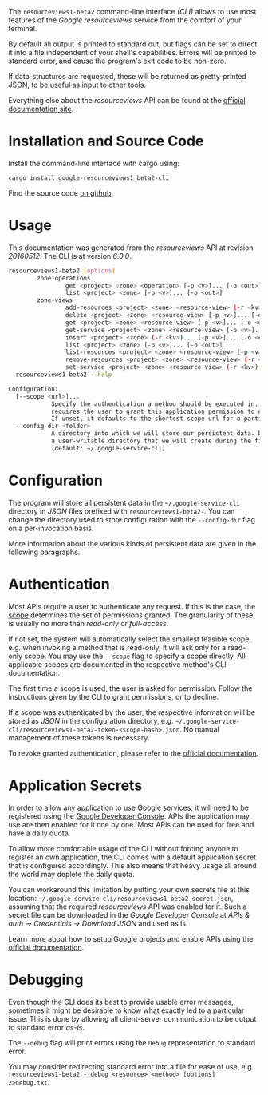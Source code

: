 <!---
DO NOT EDIT !
This file was generated automatically from 'src/generator/templates/cli/README.md.mako'
DO NOT EDIT !
-->
The `resourceviews1-beta2` command-line interface *(CLI)* allows to use most features of the *Google resourceviews* service from the comfort of your terminal.

By default all output is printed to standard out, but flags can be set to direct it into a file independent of your shell's
capabilities. Errors will be printed to standard error, and cause the program's exit code to be non-zero.

If data-structures are requested, these will be returned as pretty-printed JSON, to be useful as input to other tools.

Everything else about the *resourceviews* API can be found at the
[official documentation site](https://developers.google.com/compute/).

# Installation and Source Code

Install the command-line interface with cargo using:

```bash
cargo install google-resourceviews1_beta2-cli
```

Find the source code [on github](https://github.com/Byron/google-apis-rs/tree/main/gen/resourceviews1_beta2-cli).

# Usage

This documentation was generated from the *resourceviews* API at revision *20160512*. The CLI is at version *6.0.0*.

```bash
resourceviews1-beta2 [options]
        zone-operations
                get <project> <zone> <operation> [-p <v>]... [-o <out>]
                list <project> <zone> [-p <v>]... [-o <out>]
        zone-views
                add-resources <project> <zone> <resource-view> (-r <kv>)... [-p <v>]... [-o <out>]
                delete <project> <zone> <resource-view> [-p <v>]... [-o <out>]
                get <project> <zone> <resource-view> [-p <v>]... [-o <out>]
                get-service <project> <zone> <resource-view> [-p <v>]... [-o <out>]
                insert <project> <zone> (-r <kv>)... [-p <v>]... [-o <out>]
                list <project> <zone> [-p <v>]... [-o <out>]
                list-resources <project> <zone> <resource-view> [-p <v>]... [-o <out>]
                remove-resources <project> <zone> <resource-view> (-r <kv>)... [-p <v>]... [-o <out>]
                set-service <project> <zone> <resource-view> (-r <kv>)... [-p <v>]... [-o <out>]
  resourceviews1-beta2 --help

Configuration:
  [--scope <url>]...
            Specify the authentication a method should be executed in. Each scope
            requires the user to grant this application permission to use it.
            If unset, it defaults to the shortest scope url for a particular method.
  --config-dir <folder>
            A directory into which we will store our persistent data. Defaults to
            a user-writable directory that we will create during the first invocation.
            [default: ~/.google-service-cli]

```

# Configuration

The program will store all persistent data in the `~/.google-service-cli` directory in *JSON* files prefixed with `resourceviews1-beta2-`.  You can change the directory used to store configuration with the `--config-dir` flag on a per-invocation basis.

More information about the various kinds of persistent data are given in the following paragraphs.

# Authentication

Most APIs require a user to authenticate any request. If this is the case, the [scope][scopes] determines the
set of permissions granted. The granularity of these is usually no more than *read-only* or *full-access*.

If not set, the system will automatically select the smallest feasible scope, e.g. when invoking a
method that is read-only, it will ask only for a read-only scope.
You may use the `--scope` flag to specify a scope directly.
All applicable scopes are documented in the respective method's CLI documentation.

The first time a scope is used, the user is asked for permission. Follow the instructions given
by the CLI to grant permissions, or to decline.

If a scope was authenticated by the user, the respective information will be stored as *JSON* in the configuration
directory, e.g. `~/.google-service-cli/resourceviews1-beta2-token-<scope-hash>.json`. No manual management of these tokens
is necessary.

To revoke granted authentication, please refer to the [official documentation][revoke-access].

# Application Secrets

In order to allow any application to use Google services, it will need to be registered using the
[Google Developer Console][google-dev-console]. APIs the application may use are then enabled for it
one by one. Most APIs can be used for free and have a daily quota.

To allow more comfortable usage of the CLI without forcing anyone to register an own application, the CLI
comes with a default application secret that is configured accordingly. This also means that heavy usage
all around the world may deplete the daily quota.

You can workaround this limitation by putting your own secrets file at this location:
`~/.google-service-cli/resourceviews1-beta2-secret.json`, assuming that the required *resourceviews* API
was enabled for it. Such a secret file can be downloaded in the *Google Developer Console* at
*APIs & auth -> Credentials -> Download JSON* and used as is.

Learn more about how to setup Google projects and enable APIs using the [official documentation][google-project-new].


# Debugging

Even though the CLI does its best to provide usable error messages, sometimes it might be desirable to know
what exactly led to a particular issue. This is done by allowing all client-server communication to be
output to standard error *as-is*.

The `--debug` flag will print errors using the `Debug` representation to standard error.

You may consider redirecting standard error into a file for ease of use, e.g. `resourceviews1-beta2 --debug <resource> <method> [options] 2>debug.txt`.


[scopes]: https://developers.google.com/+/api/oauth#scopes
[revoke-access]: http://webapps.stackexchange.com/a/30849
[google-dev-console]: https://console.developers.google.com/
[google-project-new]: https://developers.google.com/console/help/new/
